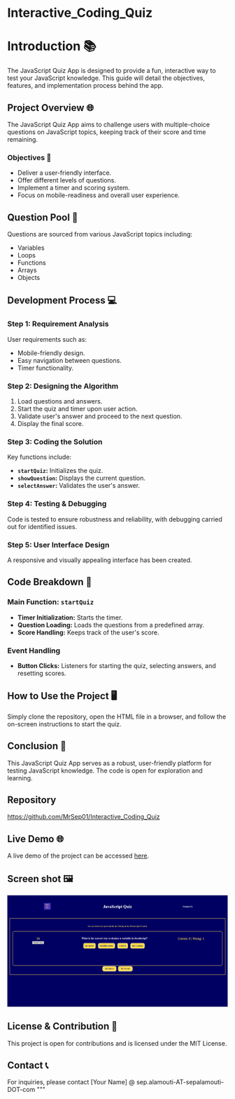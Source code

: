 # Interactive_Coding_Quiz

# Introduction 📚

The JavaScript Quiz App is designed to provide a fun, interactive way to test your JavaScript knowledge. This guide will detail the objectives, features, and implementation process behind the app.

## Project Overview 🌐

The JavaScript Quiz App aims to challenge users with multiple-choice questions on JavaScript topics, keeping track of their score and time remaining.

### Objectives 🎯

- Deliver a user-friendly interface.
- Offer different levels of questions.
- Implement a timer and scoring system.
- Focus on mobile-readiness and overall user experience.

## Question Pool 📝

Questions are sourced from various JavaScript topics including:

- Variables
- Loops
- Functions
- Arrays
- Objects

## Development Process 💻

### Step 1: Requirement Analysis

User requirements such as:
- Mobile-friendly design.
- Easy navigation between questions.
- Timer functionality.

### Step 2: Designing the Algorithm

1. Load questions and answers.
2. Start the quiz and timer upon user action.
3. Validate user's answer and proceed to the next question.
4. Display the final score.

### Step 3: Coding the Solution

Key functions include:

- **`startQuiz`:** Initializes the quiz.
- **`showQuestion`:** Displays the current question.
- **`selectAnswer`:** Validates the user's answer.

### Step 4: Testing & Debugging

Code is tested to ensure robustness and reliability, with debugging carried out for identified issues.

### Step 5: User Interface Design

A responsive and visually appealing interface has been created.

## Code Breakdown 🧠

### Main Function: `startQuiz`

- **Timer Initialization:** Starts the timer.
- **Question Loading:** Loads the questions from a predefined array.
- **Score Handling:** Keeps track of the user's score.

### Event Handling

- **Button Clicks:** Listeners for starting the quiz, selecting answers, and resetting scores.

## How to Use the Project 🖥️

Simply clone the repository, open the HTML file in a browser, and follow the on-screen instructions to start the quiz.

## Conclusion 🏁

This JavaScript Quiz App serves as a robust, user-friendly platform for testing JavaScript knowledge. The code is open for exploration and learning.

## Repository
https://github.com/MrSep01/Interactive_Coding_Quiz

## Live Demo 🌐
A live demo of the project can be accessed [here](https://mrsep01.github.io/Interactive_Coding_Quiz/).

## Screen shot 🖼️

![Screen-shot](./assets/images/javascript.png)

## License & Contribution 📜

This project is open for contributions and is licensed under the MIT License.

## Contact 📞

For inquiries, please contact [Your Name] @ sep.alamouti-AT-sepalamouti-DOT-com
"""

